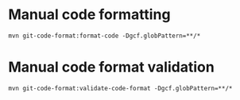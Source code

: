 # Manual code formatting

```console
mvn git-code-format:format-code -Dgcf.globPattern=**/*
```

# Manual code format validation

```console
mvn git-code-format:validate-code-format -Dgcf.globPattern=**/*
```
